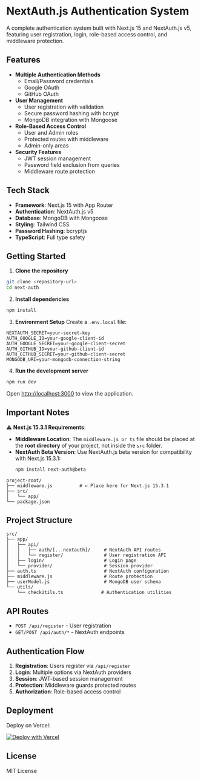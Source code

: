 # NextAuth.js Authentication System

A complete authentication system built with Next.js 15 and NextAuth.js v5, featuring user registration, login, role-based access control, and middleware protection.

## Features

- **Multiple Authentication Methods**
  - Email/Password credentials
  - Google OAuth
  - GitHub OAuth
- **User Management**
  - User registration with validation
  - Secure password hashing with bcrypt
  - MongoDB integration with Mongoose
- **Role-Based Access Control**
  - User and Admin roles
  - Protected routes with middleware
  - Admin-only areas
- **Security Features**
  - JWT session management
  - Password field exclusion from queries
  - Middleware route protection

## Tech Stack

- **Framework**: Next.js 15 with App Router
- **Authentication**: NextAuth.js v5
- **Database**: MongoDB with Mongoose
- **Styling**: Tailwind CSS
- **Password Hashing**: bcryptjs
- **TypeScript**: Full type safety

## Getting Started

1. **Clone the repository**
```bash
git clone <repository-url>
cd next-auth
```

2. **Install dependencies**
```bash
npm install
```

3. **Environment Setup**
Create a `.env.local` file:
```env
NEXTAUTH_SECRET=your-secret-key
AUTH_GOOGLE_ID=your-google-client-id
AUTH_GOOGLE_SECRET=your-google-client-secret
AUTH_GITHUB_ID=your-github-client-id
AUTH_GITHUB_SECRET=your-github-client-secret
MONGODB_URI=your-mongodb-connection-string
```

4. **Run the development server**
```bash
npm run dev
```

Open [http://localhost:3000](http://localhost:3000) to view the application.

## Important Notes

⚠️ **Next.js 15.3.1 Requirements**: 
- **Middleware Location**: The `middleware.js or ts` file should be placed at the **root directory** of your project, not inside the `src` folder.
- **NextAuth Beta Version**: Use NextAuth.js beta version for compatibility with Next.js 15.3.1:
  ```bash
  npm install next-auth@beta
  ```

```
project-root/
├── middleware.js          # ← Place here for Next.js 15.3.1
├── src/
│   └── app/
└── package.json
```

## Project Structure

```
src/
├── app/
│   ├── api/
│   │   ├── auth/[...nextauth]/     # NextAuth API routes
│   │   └── register/               # User registration API
│   ├── login/                      # Login page
│   └── provider/                   # Session provider
├── auth.ts                         # NextAuth configuration
├── middleware.js                   # Route protection
├── userModel.js                    # MongoDB user schema
└── utils/
    └── checkUtils.ts              # Authentication utilities
```

## API Routes

- `POST /api/register` - User registration
- `GET/POST /api/auth/*` - NextAuth endpoints

## Authentication Flow

1. **Registration**: Users register via `/api/register`
2. **Login**: Multiple options via NextAuth providers
3. **Session**: JWT-based session management
4. **Protection**: Middleware guards protected routes
5. **Authorization**: Role-based access control

## Deployment

Deploy on Vercel:

[![Deploy with Vercel](https://vercel.com/button)](https://vercel.com/new)

## License

MIT License